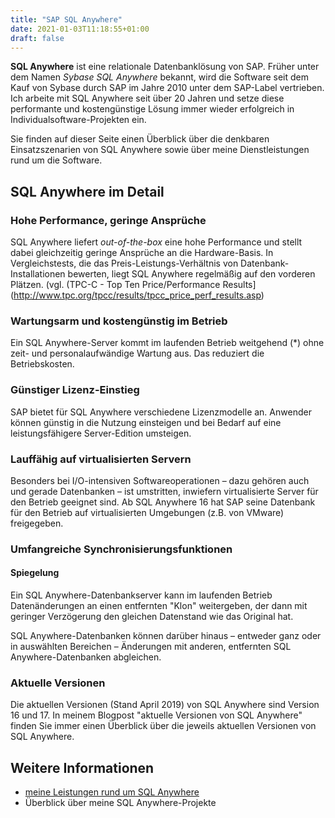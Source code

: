 ```yaml
---
title: "SAP SQL Anywhere"
date: 2021-01-03T11:18:55+01:00
draft: false
---
```


**SQL Anywhere** ist eine relationale Datenbanklösung von SAP. Früher unter dem Namen *Sybase SQL Anywhere* bekannt, wird die Software seit dem Kauf von Sybase durch SAP im Jahre 2010 unter dem SAP-Label vertrieben. Ich arbeite mit SQL Anywhere seit über 20 Jahren und setze diese performante und kostengünstige Lösung immer wieder erfolgreich in Individualsoftware-Projekten ein.

Sie finden auf dieser Seite einen Überblick über die denkbaren Einsatzszenarien von SQL Anywhere sowie über meine Dienstleistungen rund um die Software.

## SQL Anywhere im Detail

### Hohe Performance, geringe Ansprüche

SQL Anywhere liefert *out-of-the-box* eine hohe Performance und stellt dabei gleichzeitig geringe Ansprüche an die Hardware-Basis. In Vergleichstests, die das Preis-Leistungs-Verhältnis von Datenbank-Installationen bewerten, liegt SQL Anywhere regelmäßig auf den vorderen Plätzen. (vgl. (TPC-C - Top Ten Price/Performance Results](http://www.tpc.org/tpcc/results/tpcc_price_perf_results.asp)

### Wartungsarm und kostengünstig im Betrieb

Ein SQL Anywhere-Server kommt im laufenden Betrieb weitgehend (*) ohne zeit- und personalaufwändige Wartung aus. Das reduziert die Betriebskosten.

### Günstiger Lizenz-Einstieg

SAP bietet für SQL Anywhere verschiedene Lizenzmodelle an. Anwender können günstig in die Nutzung einsteigen und bei Bedarf auf eine leistungsfähigere Server-Edition umsteigen.

### Lauffähig auf virtualisierten Servern

Besonders bei I/O-intensiven Softwareoperationen – dazu gehören auch und gerade Datenbanken – ist umstritten, inwiefern virtualisierte Server für den Betrieb geeignet sind. Ab SQL Anywhere 16 hat SAP seine Datenbank für den Betrieb auf virtualisierten Umgebungen (z.B. von VMware) freigegeben.

### Umfangreiche Synchronisierungsfunktionen

#### Spiegelung

Ein SQL Anywhere-Datenbankserver kann im laufenden Betrieb Datenänderungen an einen entfernten "Klon" weitergeben, der dann mit geringer Verzögerung den gleichen Datenstand wie das Original hat.

SQL Anywhere-Datenbanken können darüber hinaus – entweder ganz oder in auswählten Bereichen – Änderungen mit anderen, entfernten SQL Anywhere-Datenbanken abgleichen.

### Aktuelle Versionen

Die aktuellen Versionen (Stand April 2019) von SQL Anywhere sind Version 16 und 17. In meinem Blogpost "aktuelle Versionen von SQL Anywhere" finden Sie immer einen Überblick über die jeweils aktuellen Versionen von SQL Anywhere.

## Weitere Informationen

- [meine Leistungen rund um SQL Anywhere](/sql-anywhere-beratung)
- Überblick über meine SQL Anywhere-Projekte

